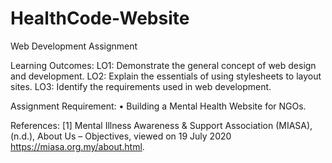 # HealthCode-Website
 Web Development Assignment

Learning Outcomes:
LO1: Demonstrate the general concept of web design and development.
LO2: Explain the essentials of using stylesheets to layout sites.
LO3: Identify the requirements used in web development.

Assignment Requirement:
•	Building a Mental Health Website for NGOs. 

References:
[1] Mental Illness Awareness & Support Association (MIASA), (n.d.), About Us – Objectives, viewed on 19 July 2020 <https://miasa.org.my/about.html>.
